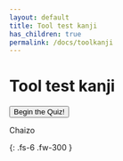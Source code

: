 ```yaml
---
layout: default
title: Tool test kanji
has_children: true
permalink: /docs/toolkanji
---
```


# Tool test kanji

<link rel="stylesheet" href="{{ '/assets/css/kanjitool/style.css' | relative_url }}">

<div class="container">
    <div id="start"><button class="start-btn" onClick="beginQuiz()">Begin the Quiz!</button>
        <!-- <p>Test your knowledge of New Zealand birds!<br> Do you know which is which?<br> Each picture of a bird will be accompanied by four options. <br> Click on one to select it as your answer.</p> -->
        <p>Chaizo</p>
    </div>
    <div id="quiz" style="display: none">
        <h2 id="quizQuestion"></h2>
        <div class="img-div" id="quizImg"></div>
        <div id="choices">
            <button id="choiceA" class="onclickChoice"></button>
            <button id="choiceB" class="onclickChoice"></button>
            <button id="choiceC" class="onclickChoice"></button>
            <button id="choiceD" class="onclickChoice"></button>
        </div>
        <div id="choiceResponse" style="display: none"></div>
    </div>
    <div id="scoreBlock" style="display: none"></div>
    <div id="scoreMessage" style="display: none"></div>
    <div><button id="quizAgain" class="quizRestart" style="display: none" onClick="restartQuiz()">Try Again!</button></div>
</div>
<script src="https://code.jquery.com/jquery-3.2.1.js" integrity="sha256-DZAnKJ/6XZ9si04Hgrsxu/8s717jcIzLy3oi35EouyE=" crossorigin="anonymous"></script>
<script type="text/javascript" src="{{ '/assets/js/kanjitool/db.js' | relative_url }}"></script>
<script type="text/javascript" src="{{ '/assets/js/kanjitool/quizgame.js' | relative_url }}"></script>

{: .fs-6 .fw-300 }
